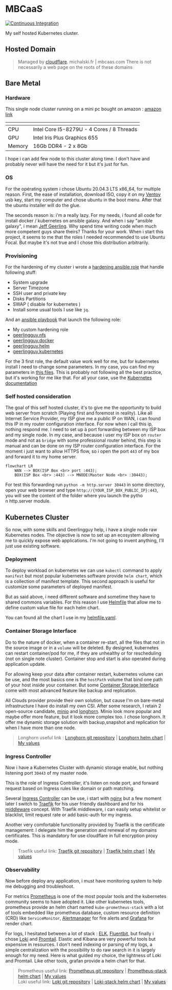 # MBCaaS

[![Continuous Integration](https://github.com/BriceMichalski/mbcaas/actions/workflows/ci.yml/badge.svg)](https://github.com/BriceMichalski/mbcaas/actions/workflows/ci.yml)

My self hosted Kubernetes cluster.

## Hosted Domain
> Managed by [cloudflare](https://www.cloudflare.com/).
michalski.fr | mbcaas.com
> There is not necessarily a web page on the roots of these domains

## Bare Metal

### Hardware
This single node cluster running on a mini pc bought on amazon : [amazon link](https://www.amazon.fr/gp/product/B0919ZGR1R)

| <!-- -->    | <!-- -->    |
|---|---|
| CPU | Intel Core I5-8279U - 4 Cores /  8 Threads |
| GPU | Intel Iris Plus Graphics 655 |
| Memory | 16Gb DDR4 - 2 x 8Gb |


I hope i can add few node to this cluster along time. I don't have and probably never will have the need for it but it's just for fun.

### OS

For the opérating system i chose Ubuntu 20.04.3 LTS x86_64, for multiple reason.
First, the ease of installation, download ISO, copy it on my [Ventoy](https://www.ventoy.net/en/index.html) usb key, start my computer and chose ubuntu in the boot menu. After that the ubuntu installer will do the glue.

The seconds reason is: i'm a really lazy. For my needs, i found all code for install docker / kubernetes on ansible galaxy.
And when i say "ansible galaxy", i mean [Jeff Geerling](https://github.com/geerlingguy). Why spend time writing code when much more competent guys share theirs?
Thanks for your work.
When i start this project, it seems to me that the roles I needed recommended to use Ubuntu Focal. But maybe it's not true and I chose this distribution arbitrarily.

### Provisioning

For the hardening of my cluster i wrote a [hardening ansible role](infrastructure/bare-metal/roles/hardening) that handle following stuff:

- System upgrade
- Server Timezone
- SSH user and private key
- Disks Partitions
- SWAP ( disable for kubernetes )
- Install some usual tools I use like `jq`.

And an [ansible playbook](./infrastructure/bare-metal/playbook/infrastructure.yml) that launch the following role:

- My custom hardening role
- [geerlingguy.nfs](https://github.com/geerlingguy/ansible-role-nfs)
- [geerlingguy.docker](https://github.com/geerlingguy/ansible-role-docker)
- [geerlingguy.helm](https://github.com/geerlingguy/ansible-role-helm)
- [geerlingguy.kubernetes](https://github.com/geerlingguy/ansible-role-kubernetes)

For the 3 first role, the default value work well for me, but for kubernetes install I need to change some parameters.
In my case, you can find my parameters in [this files](./infrastructure/bare-metal/playbook/group_vars/all/kubernetes.yml).
This is probably not following all the best practice, but it's working for me like that.
For all your case, use the [Kubernetes documentation](https://kubernetes.io/docs/home/)

### Self hosted consideration

The goal of this self hosted cluster, it's to give me the opportunity to build web server from scratch (Playing first and foremost in reality).
Like all Internet Service Provider, my ISP give me a public IP on WAN, i can found this IP in my router configuration interface.
For now when i call this ip, nothing respond me. I need to set up à port forwarding between my ISP box and my single node.
In my case, and because i user my ISP box on `router` mode and not as `bridge` with some professional router behind, this step is manual and can be done on my ISP router configuration interface. For the moment i just want to allow HTTPS flow, so i open the port `443` of my box and forward it to my home server.

```mermaid
flowchart LR
    WAN --> BOX(ISP Box <br> port :443);
    BOX(ISP Box <br> :443) --> MNODE(Master Node <br> :30443);
```

For test this forwarding run `python -m http.server 30443` in some directory, open your web browser and type `http://{YOUR_ISP_BOX_PUBLIC_IP}:443`, you will see the content of the folder where you launch the pytho<br>n http.server module.

## Kubernetes Cluster

So now, with some skills and Geerlingguy help, i have a single node raw Kubernetes nodes. The objective is now to set up an ecosystem allowing me to quickly expose web applications. I'm not going to invent anything, I'll just use existing software.

### Deployment

To deploy workload on kubernetes we can use `kubectl` command to apply `manifest` but most popular kubernetes software provide `helm chart`, which is a collection of manifest template. This second approach is useful for customize some parameters of deployed manifest.

But as said above, i need different software and sometime they have to shared commons variables. For this reason I use [Helmfile](https://github.com/roboll/helmfile) that allow me to define custom value file for each helm chart.

You can found all the chart I use in my [helmfile.yaml](./kubernetes/helmfile.yaml).

### Container Storage Interface

Do to the nature of docker, when a container re-start, all the files that not in the source image or in a `volume` will be deleted.
By designed, kubernetes can restart container/pod for me, if they are unhealthy or for rescheduling (not on single note cluster).
Container stop and start is also operated during application update.

For allowing keep your data after container restart, kubernetes volume can be use, and the most basics one is the `hostPath` volume that bind one path of your host inside your container. But some [Container Storage Interface](https://kubernetes.io/blog/2019/01/15/container-storage-interface-ga/) come with most advanced feature like backup and replication.

All Clouds provider provide their own solution, but cause I'm on bare-metal infrastructure I have do install my own CSI. After some research, I retain 2 open-source candidate, [minio](https://min.io/) and [longhorn](https://longhorn.io/). Minio look more popular and maybe offer more feature, but it look more complex too. I chose longhorn.
It offer me dynamic storage solution with backup,snapshot and replication for when I have more than one node.

> Longhorn useful link :
> [Longhorn git repository](https://github.com/longhorn/longhorn) |
> [Longhorn helm chart](https://github.com/longhorn/charts) |
> [My values](./kubernetes/modules/longhorn.gotmpl)

### Ingress Controller

Now i have a Kubernetes Cluster with dynamic storage enable, but nothing listening port `30443` of my master node.

This is the role of Ingress Controller, it's listen on node port, and forward request based on Ingress rules like domain or path matching.

Several [Ingress Controller](https://kubernetes.io/docs/concepts/services-networking/ingress-controllers/) can be use, i start with [nginx](https://docs.nginx.com/nginx-ingress-controller/intro/overview/) but a few moment later I switch to [Traefik](https://doc.traefik.io/traefik/providers/kubernetes-ingress/) for his user friendly dashboard and for his [middleware](https://doc.traefik.io/traefik/middlewares/overview/) concept.
With Traefik middleware, i can easily setup whitelist or blacklist, limit request rate or add basic-auth for my ingress.

Another very comfortable functionality provided by Traefik is the certificate management: I delegate him the generation and renewal of my domains certificates.
This is mandatory for use cloudflare in full encryption proxy mode.

> Traefik useful link:
> [Traefik git repository](https://github.com/traefik/traefik) |
> [Traefik helm chart](https://github.com/traefik/traefik-helm-chart) |
> [My values](./kubernetes/modules/traefik.gotmpl)


### Observability

Now before deploy any application, i must have monitoring system to help me debugging and troubleshoot.

For metrics [Prometheus](https://prometheus.io/) is one of the most popular tools and the kubernetes community seems to have adopted it.
Like other kubernetes tools, prometheus provide an helm chart named `kube-prometheus-stack` with a lot of tools embedded like prometheus database, custom resource definition (CRD) like `ServiceMonitor`, [Alertmanager](https://prometheus.io/docs/alerting/latest/alertmanager/) for fire alerts and [Grafana](https://grafana.com/) for render chart.

For logs, I hesitated between a lot of stack : [ELK](https://www.elastic.co/what-is/elk-stack), [Fluentbit](https://docs.fluentbit.io/manual/), but finally i chose [Loki](https://grafana.com/oss/loki/) and [Promtail](https://grafana.com/docs/loki/latest/clients/promtail/).
Elastic and Kibana are very powerful tools but expensive in resources. I don't need indexing or parsing of my logs, a simple centralization with the possibility to do raw search in it is largely enough for my need. Here is what guided my choice, the lightness of Loki and Promtail. Like other tools, grafan provide a helm chart for that.

> Prometheus useful link:
> [Prometheus git repository](https://github.com/prometheus/prometheus) |
> [Prometheus-stack helm chart](https://github.com/prometheus-community/helm-charts/tree/main/charts/kube-prometheus-stack) |
> [My values](./kubernetes/modules/prometheus-stack.gotmpl)
> <br/>
> Loki useful link:
> [Loki git repository](https://github.com/grafana/loki) |
> [Loki-stack helm chart](https://github.com/grafana/helm-charts/tree/main/charts/loki-stack) |
> [My values](./kubernetes/modules/loki-stack.gotmpl)
